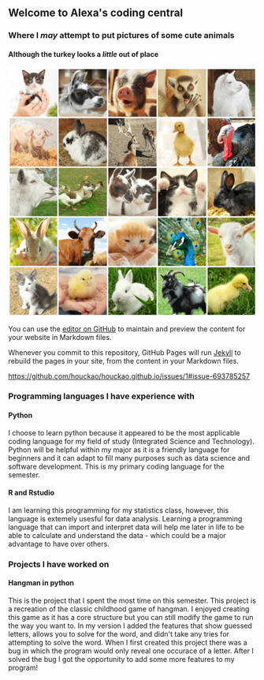 ## Welcome to  Alexa's coding central 
### Where I _may_ attempt to put pictures of some **cute animals**
#### Although the turkey looks a _little_ out of place

![CuteAnimals](animalcollage.jpg)


You can use the [editor on GitHub](https://github.com/houckao/houckao.github.io/edit/master/index.md) to maintain and preview the content for your website in Markdown files.

Whenever you commit to this repository, GitHub Pages will run [Jekyll](https://jekyllrb.com/) to rebuild the pages in your site, from the content in your Markdown files.

https://github.com/houckao/houckao.github.io/issues/1#issue-693785257


### Programming languages I have experience with

#### Python
I choose to learn python because it appeared to be the most applicable coding language for my field of study (Integrated Science and Technology). Python will be helpful within my major as it is a friendly language for beginners and it can adapt to fill many purposes such as data science and software development. This is my primary coding language for the semester. 

#### R and Rstudio 
I am learning this programming for my statistics class, however, this language is extemely usesful for data analysis. Learning a programming language that can import and interpret data will help me later in life to be able to calculate and understand the data - which could be a major advantage to have over others.

### Projects I have worked on 
#### Hangman in python 
This is the project that I spent the most time on this semester. This project is a recreation of the classic childhood game of hangman. I enjoyed creating this game as it has a core structure but you can still modify the game to run the way you want to. In my version I added the features that show guessed letters, allows you to solve for the word, and didn't take any tries for attempting to solve the word. When I first created this project there was a bug in which the program would only reveal one occurace of a letter. After  I solved the bug I got the opportunity to add some more features to my program! 

